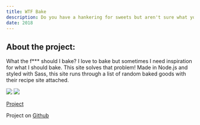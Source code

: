 ```yaml
---
title: WTF Bake
description: Do you have a hankering for sweets but aren't sure what you want to make? WTF Bake is here to help! It will randomly sort through a list of my favorite recipes to help you satisfy your sweet tooth!
date: 2018
---
```


## About the project:

What the f\*\*\* should I bake? I love to bake but sometimes I need inspiration for what I should bake. This site solves that problem! Made in Node.js and styled with Sass, this site runs through a list of random baked goods with their recipe site attached.

<div class="post__images">
  <img class="post__image" src="/images/homeView.png">
  <img class="post__image" src="/images/recipeView.png">
</div>

[Project](https://wtf-bake-buuauiwmmd.now.sh/)

Project on [Github](https://github.com/abbeyhrt/wtf-bake)
